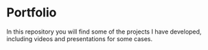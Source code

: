 # Portfolio
In this repository you will find some of the projects I have developed, including videos and presentations for some cases.
